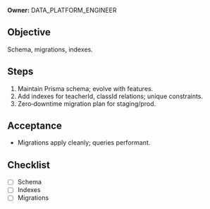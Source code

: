 **Owner:** DATA_PLATFORM_ENGINEER

## Objective
Schema, migrations, indexes.

## Steps
1. Maintain Prisma schema; evolve with features.
2. Add indexes for teacherId, classId relations; unique constraints.
3. Zero‑downtime migration plan for staging/prod.

## Acceptance
- Migrations apply cleanly; queries performant.

## Checklist
- [ ] Schema
- [ ] Indexes
- [ ] Migrations

